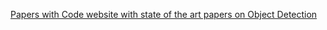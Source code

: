 [Papers with Code website with state of the art papers on Object Detection](https://paperswithcode.com/task/object-detection)  

